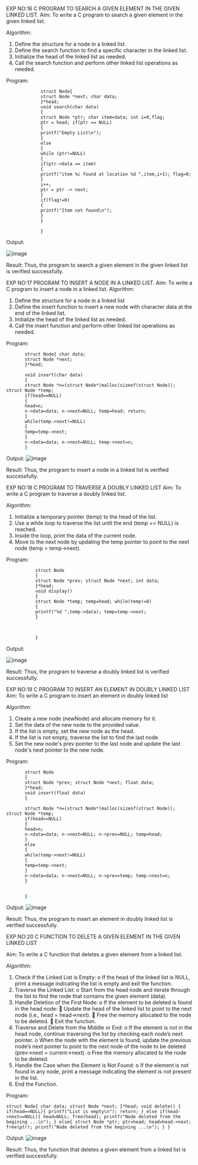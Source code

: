 EXP NO:16 C PROGRAM TO SEARCH A GIVEN ELEMENT IN THE GIVEN LINKED LIST.
Aim:
To write a C program to search a given element in the given linked list.

Algorithm:
1.	Define the structure for a node in a linked list.
2.	Define the search function to find a specific character in the linked list.
3.	Initialize the head of the linked list as needed.
4.	Call the search function and perform other linked list operations as needed.
 
Program:
```
             struct Node{
             struct Node *next; char data;
             }*head;
             void search(char data)
             {
             struct Node *ptr; char item=data; int i=0,flag;
             ptr = head; if(ptr == NULL)
             {
             printf("Empty List\n");
             }
             else
             {
             while (ptr!=NULL)
             {
             if(ptr->data == item)
             {
             printf("item %c found at location %d ",item,i+1); flag=0;
             }
             i++;
             ptr = ptr -> next;
             }
             if(flag!=0)
             {
             printf("Item not found\n");
             }
             }
             
             }
```
Output:

![image](https://github.com/user-attachments/assets/17ebfbf9-ca64-4b7f-83f6-959ab114d663)

Result:
Thus, the program to search a given element in the given linked list is verified successfully.


 
EXP NO:17  PROGRAM TO INSERT A NODE IN A LINKED LIST.
Aim:
To write a C program to insert a node in a linked list.
Algorithm:
1.	Define the structure for a node in a linked list
2.	Define the insert function to insert a new node with character data at the end of the linked list.
3.	Initialize the head of the linked list as needed.
4.	Call the insert function and perform other linked list operations as needed.
 
Program:
```
       struct Node{ char data;
       struct Node *next;
       }*head;
       
       void insert(char data)
       {
       struct Node *n=(struct Node*)malloc(sizeof(struct Node)); struct Node *temp;
       if(head==NULL)
       {
       head=n;
       n->data=data; n->next=NULL; temp=head; return;
       }
       while(temp->next!=NULL)
       {
       temp=temp->next;
       }
       n->data=data; n->next=NULL; temp->next=n;
       }
```
Output:
![image](https://github.com/user-attachments/assets/9227e579-112c-4f34-9b79-b3d0b1bc4b87)

Result:
Thus, the program to insert a node in a linked list is verified successfully.


 
EXP NO:18 C PROGRAM TO TRAVERSE A DOUBLY LINKED LIST
Aim:
To write a C program to traverse a doubly linked list.

Algorithm:
1.	Initialize a temporary pointer (temp) to the head of the list.
2.	Use a while loop to traverse the list until the end (temp == NULL) is reached.
3.	Inside the loop, print the data of the current node.
4.	Move to the next node by updating the temp pointer to point to the next node (temp = temp->next).
 
Program:
```
           struct Node
           {
           struct Node *prev; struct Node *next; int data;
           }*head;
           void display()
           {
           struct Node *temp; temp=head; while(temp!=0)
           {
           printf("%d ",temp->data); temp=temp->next;
           }
           
           
           
           }
```
Output:

![image](https://github.com/user-attachments/assets/f4359e1c-3a4e-4cc5-94ea-3365511e243f)

Result:
Thus, the program to traverse a doubly linked list is verified successfully. 



EXP NO:19 C PROGRAM TO INSERT AN ELEMENT IN DOUBLY LINKED LIST
Aim:
To write a C program to insert an element in doubly linked list

Algorithm:
1.	Create a new node (newNode) and allocate memory for it.
2.	Set the data of the new node to the provided value.
3.	If the list is empty, set the new node as the head.
4.	If the list is not empty, traverse the list to find the last node.
5.	Set the new node's prev pointer to the last node and update the last node's next pointer to the new node.
 
Program:
```
       struct Node
       {
       struct Node *prev; struct Node *next; float data;
       }*head;
       void insert(float data)
       {
       
       struct Node *n=(struct Node*)malloc(sizeof(struct Node)); struct Node *temp;
       if(head==NULL)
       {
       head=n;
       n->data=data; n->next=NULL; n->prev=NULL; temp=head;
       }
       else
       {
       while(temp->next!=NULL)
       {
       temp=temp->next;
       }
       n->data=data; n->next=NULL; n->prev=temp; temp->next=n;
       }
       
       
       }
```
Output:
![image](https://github.com/user-attachments/assets/33a1c4e1-e09c-47ec-b69b-0da3cf1e88cd)

Result:
Thus, the program to insert an element in doubly linked list is verified successfully.




EXP NO:20 C FUNCTION TO DELETE A GIVEN ELEMENT IN THE GIVEN LINKED LIST




Aim:
To write a C function that deletes a given element from a linked list.

Algorithm:
1.	Check if the Linked List is Empty:
o	If the head of the linked list is NULL, print a message indicating the list is empty and exit the function.
2.	Traverse the Linked List:
o	Start from the head node and iterate through the list to find the node that contains the given element (data).
3.	Handle Deletion of the First Node:
o	If the element to be deleted is found in the head node:
	Update the head of the linked list to point to the next node (i.e., head = head->next).
	Free the memory allocated to the node to be deleted.
	Exit the function.
4.	Traverse and Delete from the Middle or End:
o	If the element is not in the head node, continue traversing the list by checking each node’s next pointer.
o	When the node with the element is found, update the previous node’s next pointer to point to the next node of the node to be deleted (prev->next = current->next).
o	Free the memory allocated to the node to be deleted.
5.	Handle the Case when the Element is Not Found:
o	If the element is not found in any node, print a message indicating the element is not present in the list.
6.	End the Function.


Program:
```
struct Node{ char data; struct Node *next; }*head; void delete() { if(head==NULL){ printf("List is empty\n"); return; } else if(head->next==NULL){ head=NULL; free(head); printf("Node deleted from the begining ...\n"); } else{ struct Node *ptr; ptr=head; head=head->next; free(ptr); printf("Node deleted from the begining ...\n"); } }
```
Output:
![image](https://github.com/user-attachments/assets/024e0a42-b33c-4d73-82bc-5ab13d093f51)

Result:
Thus, the function that deletes a given element from a linked list is verified successfully.





